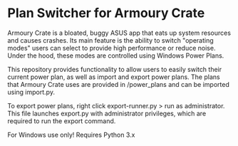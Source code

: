 # Plan Switcher for Armoury Crate
Armoury Crate is a bloated, buggy ASUS app that eats up system resources and causes crashes.
Its main feature is the ability to switch "operating modes" users can select to provide high performance or reduce noise.
Under the hood, these modes are controlled using Windows Power Plans.

This repository provides functionality to allow users to easily switch their current power plan, as well as import and export power plans.
The plans that Armoury Crate uses are provided in /power_plans and can be imported using import.py.

To export power plans, right click export-runner.py > run as administrator.
This file launches export.py with administrator privileges, which are required to run the export command.

For Windows use only!
Requires Python 3.x
